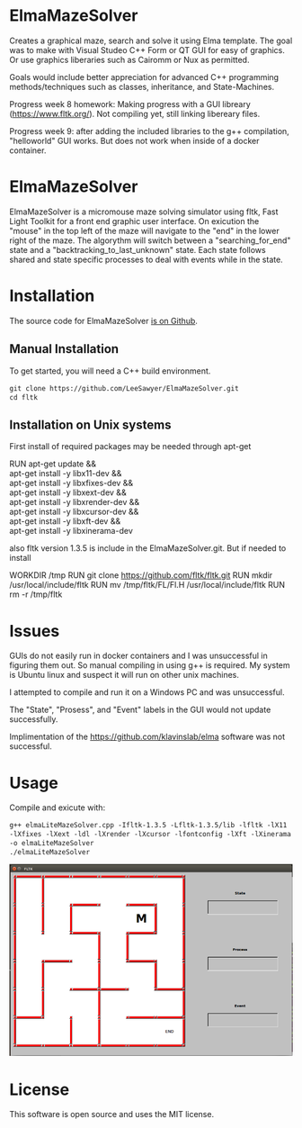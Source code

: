 # ElmaMazeSolver

Creates a graphical maze, search and solve it using Elma template. The goal was to make with Visual Studeo C++ Form or QT GUI for easy of graphics. Or use graphics liberaries such as Cairomm or Nux as permitted.

Goals would include better appreciation for advanced C++ programming methods/techniques such as classes, inheritance, and State-Machines.


Progress week 8 homework: Making progress with a GUI libreary (https://www.fltk.org/). Not compiling yet, still linking libereary files.

Progress week 9: after adding the included libraries to the g++ compilation, "helloworld" GUI works. But does not work when inside of a docker container.  


ElmaMazeSolver
===

ElmaMazeSolver is a micromouse maze solving simulator using fltk, Fast Light Toolkit for a front end graphic user interface. On exicution the "mouse" in the top left of the maze will navigate to the "end" in the lower right of the maze. The algorythm will switch between a "searching_for_end" state and a "backtracking_to_last_unknown" state. Each state follows shared and state specific processes to deal with events while in the state. 


Installation
===

The source code for ElmaMazeSolver [is on Github](https://github.com/LeeSawyer/ElmaMazeSolver).

Manual Installation
---

To get started, you will need a C++ build environment. 

    git clone https://github.com/LeeSawyer/ElmaMazeSolver.git
    cd fltk

Installation on Unix systems
---

First install of required packages may be needed through apt-get

RUN apt-get update && \
    apt-get install -y libx11-dev && \
    apt-get install -y libxfixes-dev && \
    apt-get install -y libxext-dev && \
    apt-get install -y libxrender-dev && \
    apt-get install -y libxcursor-dev && \
    apt-get install -y libxft-dev && \
    apt-get install -y libxinerama-dev

also fltk version 1.3.5 is include in the ElmaMazeSolver.git. But if needed to install

WORKDIR /tmp
RUN git clone https://github.com/fltk/fltk.git
RUN mkdir /usr/local/include/fltk
RUN mv /tmp/fltk/FL/Fl.H /usr/local/include/fltk
RUN rm -r /tmp/fltk


Issues
===

GUIs do not easily run in docker containers and I was unsuccessful in figuring them out. So manual compiling in using g++ is required. My system is Ubuntu linux and suspect it will run on other unix machines. 

I attempted to compile and run it on a Windows PC and was unsuccessful.

The "State", "Prosess", and "Event" labels in the GUI would not update successfully.

Implimentation of the https://github.com/klavinslab/elma software was not successful.


Usage
===

Compile and exicute with: 

    g++ elmaLiteMazeSolver.cpp -Ifltk-1.3.5 -Lfltk-1.3.5/lib -lfltk -lX11 -lXfixes -lXext -ldl -lXrender -lXcursor -lfontconfig -lXft -lXinerama -o elmaLiteMazeSolver
    ./elmaLiteMazeSolver


![alt text](https://github.com/LeeSawyer/ElmaMazeSolver/blob/master/fltk/Screenshot.png)


License
===

This software is open source and uses the MIT license. 
